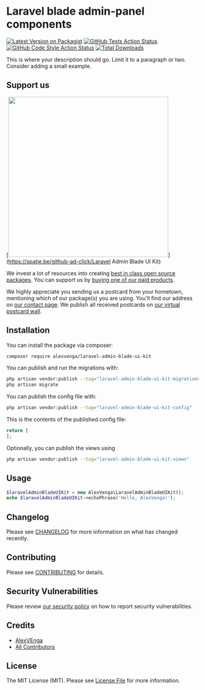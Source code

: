 # Laravel blade admin-panel components

[![Latest Version on Packagist](https://img.shields.io/packagist/v/alexvenga/laravel-admin-blade-ui-kit.svg?style=flat-square)](https://packagist.org/packages/alexvenga/laravel-admin-blade-ui-kit)
[![GitHub Tests Action Status](https://img.shields.io/github/workflow/status/alexvenga/laravel-admin-blade-ui-kit/run-tests?label=tests)](https://github.com/alexvenga/laravel-admin-blade-ui-kit/actions?query=workflow%3Arun-tests+branch%3Amain)
[![GitHub Code Style Action Status](https://img.shields.io/github/workflow/status/alexvenga/laravel-admin-blade-ui-kit/Check%20&%20fix%20styling?label=code%20style)](https://github.com/alexvenga/laravel-admin-blade-ui-kit/actions?query=workflow%3A"Check+%26+fix+styling"+branch%3Amain)
[![Total Downloads](https://img.shields.io/packagist/dt/alexvenga/laravel-admin-blade-ui-kit.svg?style=flat-square)](https://packagist.org/packages/alexvenga/laravel-admin-blade-ui-kit)

This is where your description should go. Limit it to a paragraph or two. Consider adding a small example.

## Support us

[<img src="https://github-ads.s3.eu-central-1.amazonaws.com/Laravel Admin Blade UI Kit.jpg?t=1" width="419px" />](https://spatie.be/github-ad-click/Laravel Admin Blade UI Kit)

We invest a lot of resources into creating [best in class open source packages](https://spatie.be/open-source). You can support us by [buying one of our paid products](https://spatie.be/open-source/support-us).

We highly appreciate you sending us a postcard from your hometown, mentioning which of our package(s) you are using. You'll find our address on [our contact page](https://spatie.be/about-us). We publish all received postcards on [our virtual postcard wall](https://spatie.be/open-source/postcards).

## Installation

You can install the package via composer:

```bash
composer require alexvenga/laravel-admin-blade-ui-kit
```

You can publish and run the migrations with:

```bash
php artisan vendor:publish --tag="laravel-admin-blade-ui-kit-migrations"
php artisan migrate
```

You can publish the config file with:

```bash
php artisan vendor:publish --tag="laravel-admin-blade-ui-kit-config"
```

This is the contents of the published config file:

```php
return [
];
```

Optionally, you can publish the views using

```bash
php artisan vendor:publish --tag="laravel-admin-blade-ui-kit-views"
```

## Usage

```php
$laravelAdminBladeUIKit = new AlexVenga\LaravelAdminBladeUIKit();
echo $laravelAdminBladeUIKit->echoPhrase('Hello, AlexVenga!');
```

## Changelog

Please see [CHANGELOG](CHANGELOG.md) for more information on what has changed recently.

## Contributing

Please see [CONTRIBUTING](.github/CONTRIBUTING.md) for details.

## Security Vulnerabilities

Please review [our security policy](../../security/policy) on how to report security vulnerabilities.

## Credits

- [AlexVEnga](https://github.com/alexvenga)
- [All Contributors](../../contributors)

## License

The MIT License (MIT). Please see [License File](LICENSE.md) for more information.
